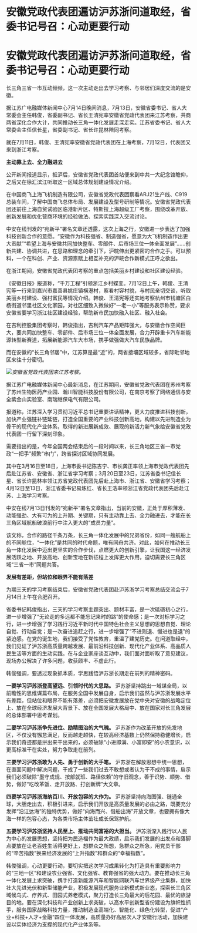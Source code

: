 # 安徽党政代表团遍访沪苏浙问道取经，省委书记号召：心动更要行动

# 安徽党政代表团遍访沪苏浙问道取经，省委书记号召：心动更要行动

长三角三省一市互动频频，这一次主动走出去学习考察、与邻居们深度交流的是安徽。

据江苏广电融媒体新闻中心7月14日晚间消息，7月13日，安徽省委书记、省人大常委会主任韩俊，省委副书记、省长王清宪率安徽省党政代表团来江苏考察，共商两省深化合作大计，共同推动长三角一体化发展走深走实。江苏省委书记、省人大常委会主任信长星，省委副书记、省长许昆林陪同考察。

就在7月11日，韩俊、王清宪率安徽省党政代表团在上海考察，7月12日，代表团又来到浙江考察。

**主动靠上去、全力融进去**

公开新闻报道显示，抵沪后，安徽省党政代表团首站便来到中共一大纪念馆瞻仰，之后又在徐汇滨江听取这一区域总体规划建设情况介绍。

在中国商飞上海飞机制造有限公司，安徽省党政代表团察看ARJ21生产线、C919总装车间，了解中国商飞总体布局、发展建设及型号研制等情况。安徽省党政代表团还前往上海自贸试验区临港新片区、特斯拉上海超级工厂考察，围绕改革开放、创新发展和优化营商环境的经验做法、探索实践深入交流讨论。

中安在线刊发的“宛新平”署名文章还透露，这次上海之行，安徽进一步表达了加强科技创新合作的意愿。“安徽作为科技强省、制造强省，愿意为大飞机制造作出更大贡献”“希望上海与安徽共同加快整车、零部件、后市场三位一体全面发展”……创新共建、协调共进，在思路和理念的牵引下，沪皖伸出更紧密的合作之手。可以预料，一个在科创、产业、资源禀赋上相互补充的沪皖合作新模式正呼之欲出。

在浙江期间，安徽省党政代表团考察的重点包括美丽乡村建设和社区建设经验。

《安徽日报》报道称，“千万工程”引领浙江乡村蝶变。7月12日上午，韩俊、王清宪等一行来到嘉兴市嘉善县姚庄镇横港村，察看村容村貌，与村民亲切交谈，听取美丽乡村建设、强村富民等情况介绍。韩俊、王清宪等还实地考察杭州市钱塘区白杨街道邻里社区文化家园，对社区细致入微做好“一老一小”等服务表示称赞，要求安徽省要学习浙江社区建设经验，帮助新市民加快融入社区、融入社会。

在吉利控股集团考察时，韩俊指出，吉利汽车产品矩阵强大，与安徽合作空间巨大，要共同加快整车、零部件、后市场三位一体全面发展，合力开辟重卡汽车新能源转型新赛道，拓展新能源汽车大市场，携手做强做大汽车民族品牌。

而在安徽的“长三角邻居”中，江苏算是最“近”的，两省接壤区域较多，省际毗邻地区来往十分密切。

![](https://inews.gtimg.com/newsapp_bt/0/15813969174/1000)_安徽省党政代表团来江苏考察。_

据江苏广电融媒体新闻中心最新消息，在江苏期间，安徽省党政代表团在苏州考察了苏州生物医药产业园、瀚川智能科技股份有限公司，在南京考察了网络通信与安全紫金山实验室、南瑞继保电气有限公司。

报道称，江苏深入学习贯彻习近平总书记重要讲话精神，更大力度推进科技创新，加快产业强链补链延链，打造全国重要的产业科技创新高地，构建以先进制造业为骨干的现代化产业体系，取得的新进展新成效、展现的新活力新气象给安徽省党政代表团一行留下深刻印象。

需要指出的是，今年全国两会结束后的一段时间以来，长三角地区三省一市党政“一把手”频繁“串门”，跨省探讨区域协同发展。

其中在3月16日至18日，上海市委书记陈吉宁、市长龚正率领上海市党政代表团先后赴江苏省、安徽省、浙江省学习考察；3月20日至23日，江苏省委书记信长星、省长许昆林率领江苏省党政代表团先后赴上海市、浙江省、安徽省学习考察；4月12日至13日，浙江省委书记易炼红、省长王浩率领浙江省党政代表团先后赴江苏、上海学习考察。

中安在线7月13日刊发的“宛新平”署名文章指出，当前的安徽，正处于厚积薄发、动能强劲、大有可为的上升期、关键期，只有主动靠上去、全力融进去，才能在长三角区域航船破浪前行中注入更大的“成员力量”。

该文称，合作的路径千条万条，长三角一体化发展中的兄弟省份，如同一艘航船上的不同舱位，“一体化”是共同的时代命题，唯有同舟共济。对此，如何在推动长三角一体化发展中迈出更坚实的合作步伐，点燃更大的创新引擎，让我国这一经济发展活跃之地、开放高地、创新宝地在新征程上发挥更大作用，迫切需要长三角区域“三省一市”同题共答。

**发展有差距，但站位和眼界不能有落差**

为期三天的学习考察结束后，安徽省党政代表团赴沪苏浙学习考察总结交流会于7月14日上午在合肥召开。

省委书记韩俊指出，三天的学习考察主题突出、题材丰富，是一次砥砺初心之行，进一步增强了“无论走的多远都不能忘记来时的路”的使命感；是一次对标学习之行，进一步增强了学习践行习近平新时代中国特色社会主义思想的思想自觉、理论自觉、行动自觉；是一次奋进追赶之行，进一步增强了“不进则退、慢进也是退”的紧迫感。在党的诞生地，我们接受了党性教育，重温了建党历史。在问道取经中，我们见证了沪苏浙高质量跨越发展、最前沿科技创新、现代化产业体系、高品质人民生活等方面的生动实践。在与企业家座谈互动中，我们面对面听取了意见建议，现场办公解决了许多问题，收获颇丰、不虚此行。

韩俊强调，要透过现象抓本质，学思践悟沪苏浙长期走在前列的精神密码。

**一要学习沪苏浙登高望远、引领时代的大思路。**
沪苏浙坚持跳出一域谋全局，以前瞻性的思维谋篇布局，在服务全国中发展自身，启示我们虽然与沪苏浙发展水平有差距，但站位和眼界不能有落差，必须把安徽发展放在党中央对安徽的战略定位上、放在全球经济发展大背景下、放在全国发展大格局中、放在国家对长三角发展的总体部署中思考谋划。

**二要学习沪苏浙争先进位、励精图治的大气魄。**
沪苏浙作为改革开放的先发地区，不仅没有懈怠满足，反而越走越快，在较高经济基数上仍然保持稳健增长，启示我们奇迹都是拼出来干出来的，必须破除“小进即满、小富即安”的小农意识，以更高标准干在实处，努力争取走在前列。

**三要学习沪苏浙敢为人先、勇于创新的大手笔。**
沪苏浙在解放思想中统一思想，在直面问题中解决问题，干成了一些我们过去不敢想或者认为干不成的事情，启示我们必须破除“墨守成规、按部就班、路径依赖”的守旧观念，善于识势、顺势、借势，做好“吃改革饭、走开放路、打创新牌”大文章。

**四要学习沪苏浙海纳百川、开放包容的大作为。**
沪苏浙坚持向海图强、链通全球，大胆走出去，积极引进来，启示我们开放是高质量发展的必由之路，既要充分发挥“沿江达海”的独特优势，做好“向海而兴、借船出海”开放文章，也要拥有像大海一样的包容心态，为各类市场主体茁壮成长保驾护航。

**五要学习沪苏浙坚持人民至上、推动共同富裕的大担当。**
沪苏浙深入践行以人民为中心的发展思想，坚持把为民造福作为最大政绩，启示我们发展的出发点和落脚点要放在让老百姓生活得更好上，想群众之所想，急群众之所急，用党员干部的“辛苦指数”换来经济发展的“上升指数”和群众的“幸福指数”。

韩俊强调，心动更要行动，要切实把这次学习成果转化为打造具有重要影响力的“三地一区”和建设农业强省、文化强省、教育强省的强大动力。要在推动长三角一体化发展上求突破，携手打造新能源汽车和智能网联汽车世界级产业集群，加快壮大先进光伏和新型储能产业，积极发展现代服务业新模式新业态，探索长三角区域候鸟式、疗养式、田园式养老模式，聚力打造长三角最大的后花园、最优的旅游目的地。要在深化科技和产业创新上求突破，以高水平创新型省份建设为旗帜性抓手，服务国家战略科技力量，推动制造业高端化、智能化、绿色化转型，促进“产业+科技+人才+金融”四位一体发展，高质量办好高层次人才安徽行活动，加快建设以实体经济为支撑的现代化产业体系等。

